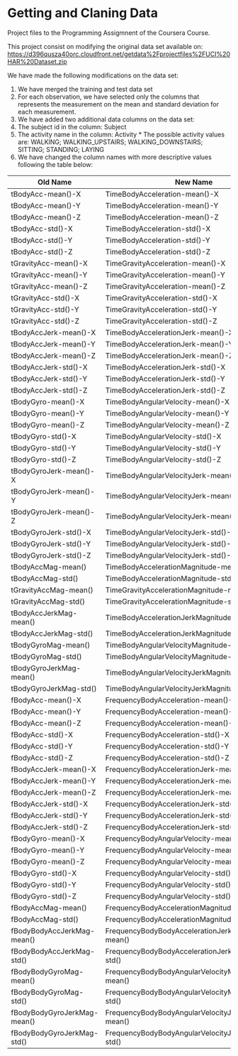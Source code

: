 # Getting and Claning Data

Project files to the Programming Assigmnent of the Coursera Course.

This project consist on modifying the original data set available on: 
https://d396qusza40orc.cloudfront.net/getdata%2Fprojectfiles%2FUCI%20HAR%20Dataset.zip 

We have made the following modifications on the data set:

1. We have merged the training and test data set
2. For each observation, we have selected only the columns that represents the measurement on the mean and standard deviation for each measurement.
3. We have added two additional data columns on the data set:
  1. The subject id in the column: Subject
  2. The activity name in the column: Activity
    * The possible activity values are:  WALKING; WALKING_UPSTAIRS; WALKING_DOWNSTAIRS; SITTING; STANDING; LAYING
5. We have changed the column names with more descriptive values following the table below:

| Old Name      | New Name      |
| ------------- | ------------- |
tBodyAcc-mean()-X|TimeBodyAcceleration-mean()-X
tBodyAcc-mean()-Y|TimeBodyAcceleration-mean()-Y
tBodyAcc-mean()-Z|TimeBodyAcceleration-mean()-Z
tBodyAcc-std()-X|TimeBodyAcceleration-std()-X
tBodyAcc-std()-Y|TimeBodyAcceleration-std()-Y
tBodyAcc-std()-Z|TimeBodyAcceleration-std()-Z
tGravityAcc-mean()-X|TimeGravityAcceleration-mean()-X
tGravityAcc-mean()-Y|TimeGravityAcceleration-mean()-Y
tGravityAcc-mean()-Z|TimeGravityAcceleration-mean()-Z
tGravityAcc-std()-X|TimeGravityAcceleration-std()-X
tGravityAcc-std()-Y|TimeGravityAcceleration-std()-Y
tGravityAcc-std()-Z|TimeGravityAcceleration-std()-Z
tBodyAccJerk-mean()-X|TimeBodyAccelerationJerk-mean()-X
tBodyAccJerk-mean()-Y|TimeBodyAccelerationJerk-mean()-Y
tBodyAccJerk-mean()-Z|TimeBodyAccelerationJerk-mean()-Z
tBodyAccJerk-std()-X|TimeBodyAccelerationJerk-std()-X
tBodyAccJerk-std()-Y|TimeBodyAccelerationJerk-std()-Y
tBodyAccJerk-std()-Z|TimeBodyAccelerationJerk-std()-Z
tBodyGyro-mean()-X|TimeBodyAngularVelocity-mean()-X
tBodyGyro-mean()-Y|TimeBodyAngularVelocity-mean()-Y
tBodyGyro-mean()-Z|TimeBodyAngularVelocity-mean()-Z
tBodyGyro-std()-X|TimeBodyAngularVelocity-std()-X
tBodyGyro-std()-Y|TimeBodyAngularVelocity-std()-Y
tBodyGyro-std()-Z|TimeBodyAngularVelocity-std()-Z
tBodyGyroJerk-mean()-X|TimeBodyAngularVelocityJerk-mean()-X
tBodyGyroJerk-mean()-Y|TimeBodyAngularVelocityJerk-mean()-Y
tBodyGyroJerk-mean()-Z|TimeBodyAngularVelocityJerk-mean()-Z
tBodyGyroJerk-std()-X|TimeBodyAngularVelocityJerk-std()-X
tBodyGyroJerk-std()-Y|TimeBodyAngularVelocityJerk-std()-Y
tBodyGyroJerk-std()-Z|TimeBodyAngularVelocityJerk-std()-Z
tBodyAccMag-mean()|TimeBodyAccelerationMagnitude-mean()
tBodyAccMag-std()|TimeBodyAccelerationMagnitude-std()
tGravityAccMag-mean()|TimeGravityAccelerationMagnitude-mean()
tGravityAccMag-std()|TimeGravityAccelerationMagnitude-std()
tBodyAccJerkMag-mean()|TimeBodyAccelerationJerkMagnitude-mean()
tBodyAccJerkMag-std()|TimeBodyAccelerationJerkMagnitude-std()
tBodyGyroMag-mean()|TimeBodyAngularVelocityMagnitude-mean()
tBodyGyroMag-std()|TimeBodyAngularVelocityMagnitude-std()
tBodyGyroJerkMag-mean()|TimeBodyAngularVelocityJerkMagnitude-mean()
tBodyGyroJerkMag-std()|TimeBodyAngularVelocityJerkMagnitude-std()
fBodyAcc-mean()-X|FrequencyBodyAcceleration-mean()-X
fBodyAcc-mean()-Y|FrequencyBodyAcceleration-mean()-Y
fBodyAcc-mean()-Z|FrequencyBodyAcceleration-mean()-Z
fBodyAcc-std()-X|FrequencyBodyAcceleration-std()-X
fBodyAcc-std()-Y|FrequencyBodyAcceleration-std()-Y
fBodyAcc-std()-Z|FrequencyBodyAcceleration-std()-Z
fBodyAccJerk-mean()-X|FrequencyBodyAccelerationJerk-mean()-X
fBodyAccJerk-mean()-Y|FrequencyBodyAccelerationJerk-mean()-Y
fBodyAccJerk-mean()-Z|FrequencyBodyAccelerationJerk-mean()-Z
fBodyAccJerk-std()-X|FrequencyBodyAccelerationJerk-std()-X
fBodyAccJerk-std()-Y|FrequencyBodyAccelerationJerk-std()-Y
fBodyAccJerk-std()-Z|FrequencyBodyAccelerationJerk-std()-Z
fBodyGyro-mean()-X|FrequencyBodyAngularVelocity-mean()-X
fBodyGyro-mean()-Y|FrequencyBodyAngularVelocity-mean()-Y
fBodyGyro-mean()-Z|FrequencyBodyAngularVelocity-mean()-Z
fBodyGyro-std()-X|FrequencyBodyAngularVelocity-std()-X
fBodyGyro-std()-Y|FrequencyBodyAngularVelocity-std()-Y
fBodyGyro-std()-Z|FrequencyBodyAngularVelocity-std()-Z
fBodyAccMag-mean()|FrequencyBodyAccelerationMagnitude-mean()
fBodyAccMag-std()|FrequencyBodyAccelerationMagnitude-std()
fBodyBodyAccJerkMag-mean()|FrequencyBodyBodyAccelerationJerkMagnitude-mean()
fBodyBodyAccJerkMag-std()|FrequencyBodyBodyAccelerationJerkMagnitude-std()
fBodyBodyGyroMag-mean()|FrequencyBodyBodyAngularVelocityMagnitude-mean()
fBodyBodyGyroMag-std()|FrequencyBodyBodyAngularVelocityMagnitude-std()
fBodyBodyGyroJerkMag-mean()|FrequencyBodyBodyAngularVelocityJerkMagnitude-mean()
fBodyBodyGyroJerkMag-std()|FrequencyBodyBodyAngularVelocityJerkMagnitude-std()
